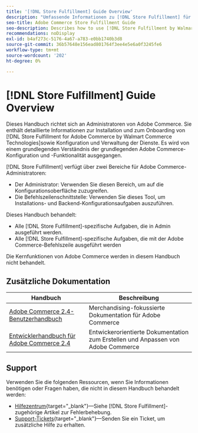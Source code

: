 ```yaml
---
title: '[!DNL Store Fulfillment] Guide Overview'
description: "Umfassende Informationen zu [!DNL Store Fulfillment] für Adobe Commerce-Administratoren, einschließlich Installation und Onboarding."
seo-title: Adobe Commerce Store Fulfillment Guide
seo-description: Describes how to use [!DNL Store Fulfillment by Walmart Commerce Technologies] services with Adobe Commerce.
recommendations: noDisplay
exl-id: b4af273c-5176-4a67-a783-e0bb1740b3d8
source-git-commit: 36b57648e156ead801764f3ee4e5e6a0f3245fe6
workflow-type: tm+mt
source-wordcount: '202'
ht-degree: 0%

---
```


# [!DNL Store Fulfillment] Guide Overview

Dieses Handbuch richtet sich an Administratoren von Adobe Commerce. Sie enthält detaillierte Informationen zur Installation und zum Onboarding von [!DNL Store Fulfillment for Adobe Commerce by Walmart Commerce Technologies]sowie Konfiguration und Verwaltung der Dienste. Es wird von einem grundlegenden Verständnis der grundlegenden Adobe Commerce-Konfiguration und -Funktionalität ausgegangen.

[!DNL Store Fulfillment] verfügt über zwei Bereiche für Adobe Commerce-Administratoren:

* Der Administrator: Verwenden Sie diesen Bereich, um auf die Konfigurationsoberfläche zuzugreifen.
* Die Befehlszeilenschnittstelle: Verwenden Sie dieses Tool, um Installations- und Backend-Konfigurationsaufgaben auszuführen.

Dieses Handbuch behandelt:

* Alle [!DNL Store Fulfillment]-spezifische Aufgaben, die in Admin ausgeführt werden.
* Alle [!DNL Store Fulfillment]-spezifische Aufgaben, die mit der Adobe Commerce-Befehlszeile ausgeführt werden

Die Kernfunktionen von Adobe Commerce werden in diesem Handbuch nicht behandelt.

## Zusätzliche Dokumentation

| Handbuch | Beschreibung |
|-----------------------------------------------------------------------|----------------------------------------------------------------------------|
| [Adobe Commerce 2.4-Benutzerhandbuch](https://docs.magento.com/user-guide/) | Merchandising-fokussierte Dokumentation für Adobe Commerce |
| [Entwicklerhandbuch für Adobe Commerce 2.4](https://devdocs.magento.com/) | Entwickerorientierte Dokumentation zum Erstellen und Anpassen von Adobe Commerce |

## Support

Verwenden Sie die folgenden Ressourcen, wenn Sie Informationen benötigen oder Fragen haben, die nicht in diesem Handbuch behandelt werden:

* [Hilfezentrum](https://experienceleague.adobe.com/docs/commerce-knowledge-base/kb/help-center-guide/magento-help-center-user-guide.html#submit-ticket){target="_blank"}—Siehe [!DNL Store Fulfillment]-zugehörige Artikel zur Fehlerbehebung.
* [Support-Tickets](https://experienceleague.adobe.com/docs/commerce-knowledge-base/kb/help-center-guide/magento-help-center-user-guide.html#submit-ticket){target="_blank"}—Senden Sie ein Ticket, um zusätzliche Hilfe zu erhalten.
